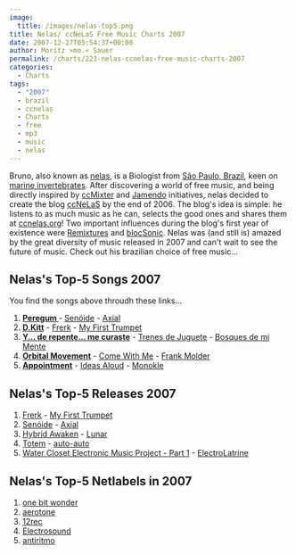 ```yaml
---
image:
  title: /images/nelas-top5.png
title: Nelas/ ccNeLaS Free Music Charts 2007
date: 2007-12-27T05:54:37+00:00
author: Moritz »mo.« Sauer
permalink: /charts/223-nelas-ccnelas-free-music-charts-2007
categories:
  - Charts
tags:
  - "2007"
  - brazil
  - ccnelas
  - Charts
  - free
  - mp3
  - music
  - nelas
---
```

Bruno, also known as [nelas](http://organelas.com), is a Biologist from [São Paulo, Brazil](http://maps.google.de/maps?f=q&hl=de&geocode=&time=&date=&ttype=&q=S%C3%A3o+Paulo,+Brazil&ie=UTF8&ll=-23.563987,-46.669922&spn=55.995375,92.8125&z=4&iwloc=addr&om=1), keen on <a href="http://www.flickr.com/photos/nelas/sets/72157600249755962/" target="_blank">marine invertebrates</a>. After discovering a world of free music, and being directly inspired by [ccMixter](http://ccmixter.org/) and [Jamendo](http://www.jamendo.com/) initiatives, nelas decided to create the blog [ccNeLaS](http://ccnelas.org/) by the end of 2006. The blog's idea is simple: he listens to as much music as he can, selects the good ones and shares them at [ccnelas.org](http://ccnelas.org)! Two important influences during the blog's first year of existence were [Remixtures](http://remixtures.com/) and [blocSonic](http://blocsonic.com/). Nelas was (and still is) amazed by the great diversity of music released in 2007 and can't wait to see the future of music. Check out his brazilian choice of free music...<!--more-->

<!--adsense-->

## Nelas's Top-5 Songs 2007

You find the songs above throudh these links...

  1. **<a href="http://www.axialvirtual.com/11_Track_AXIAL_Peregum_192.mp3" target="_blank">Peregum </a>** -  <a href="http://www.axialvirtual.com/indexeng.html" target="_blank">Senóide</a> - <a href="http://www.axialvirtual.com/" target="_blank">Axial</a>
  2. **<a href="http://www.aerotone.net/aer009/aer009-my_first_trumpet-04d_kitt.mp3" target="_blank">D.Kitt</a>** - <a href="http://aerotone.300l600.de/index.php?id=2,73,0,0,1,0" target="_blank">Frerk</a> - <a href="http://www.myspace.com/myfirsttrumpet" target="_blank">My First Trumpet</a>
  3. **<a href="http://organelas.googlepages.com/02-Y...derepente...mecuraste.mp3" target="_blank">Y... de repente... me curaste</a>** - <a href="http://www.jamendo.com/en/album/6413/" target="_blank">Trenes de Juguete</a> - <a href="http://www.myspace.com/bosquesdemimente" target="_blank">Bosques de mi Mente</a>
  4. **<a href="http://www.1bit-wonder.com/027/1bit027_-_01_-_Frank_Molder_-_Orbital_Movement.mp3" target="_blank">Orbital Movement</a>** - <a href="http://www.1bit-wonder.com/027/027.html" target="_blank">Come With Me</a> - <a href="http://www.1bit-wonder.com/Artists/frank_molder.html" target="_blank">Frank Molder</a>
  5. **<a href="http://www.archive.org/download/electrosound.ru_es29/es29__09__Monokle__Appointment.mp3" target="_blank">Appointment</a>** - <a href="http://www.netaudio.ru/electrosound/releases/es29/" target="_blank">Ideas Aloud</a> - <a href="http://www.myspace.com/monoklemuz" target="_blank">Monokle</a>

## Nelas's Top-5 Releases 2007

  1. [Frerk](http://aerotone.300l600.de/index.php?id=2,73,0,0,1,0) - [My First Trumpet](http://www.myspace.com/myfirsttrumpet)
  2. [Senóide](http://www.axialvirtual.com/indexeng.html) - [Axial](http://www.axialvirtual.com/)
  3. [Hybrid Awaken](http://www.lunarmusic.net/) - [Lunar](http://www.lunarmusic.net/blog/)
  4. [Totem](http://totem.auto-auto.se/) - [auto-auto](http://auto-auto.se/)
  5. [Water Closet Electronic Music Project - Part 1](http://www.jamendo.com/en/album/14156/) - [ElectroLatrine](http://www.electrolatrine.net/)

## Nelas's Top-5 Netlabels in 2007

  1. [one bit wonder](http://www.1bit-wonder.com/)
  2. [aerotone](http://aerotone.300l600.de/)
  3. [12rec](http://www.12rec.net/)
  4. [Electrosound](http://www.netaudio.ru/electrosound/)
  5. [antiritmo](http://www.antiritmo.com/)
